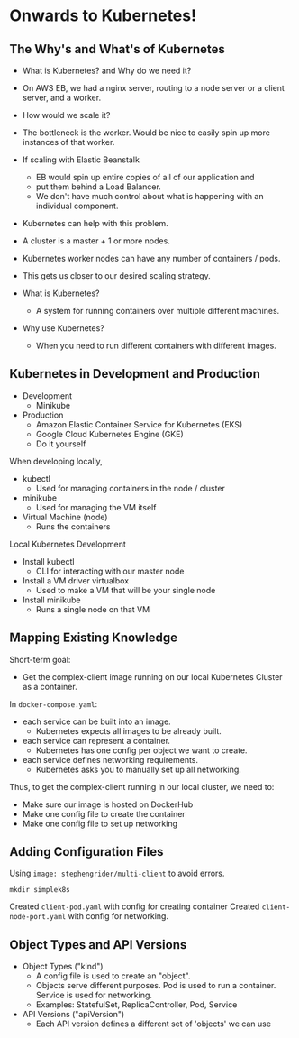 # Onwards to Kubernetes!

## The Why's and What's of Kubernetes

* What is Kubernetes? and Why do we need it?
* On AWS EB, we had a nginx server, routing to a node server or a client server, and a worker.
* How would we scale it?
* The bottleneck is the worker. Would be nice to easily spin up more instances of that worker.
* If scaling with Elastic Beanstalk
  * EB would spin up entire copies of all of our application and 
  * put them behind a Load Balancer.
  * We don't have much control about what is happening with an individual component.
* Kubernetes can help with this problem.
* A cluster is a master + 1 or more nodes.
* Kubernetes worker nodes can have any number of containers / pods.
* This gets us closer to our desired scaling strategy.

* What is Kubernetes?
  * A system for running containers over multiple different machines.
* Why use Kubernetes?
  * When you need to run different containers with different images.

## Kubernetes in Development and Production

* Development
  * Minikube
* Production
  * Amazon Elastic Container Service for Kubernetes (EKS)
  * Google Cloud Kubernetes Engine (GKE)
  * Do it yourself

When developing locally,
* kubectl
  * Used for managing containers in the node / cluster
* minikube
  * Used for managing the VM itself
* Virtual Machine (node)
  * Runs the containers

Local Kubernetes Development
* Install kubectl
  * CLI for interacting with our master node
* Install a VM driver virtualbox
  * Used to make a VM that will be your single node
* Install minikube
  * Runs a single node on that VM

## Mapping Existing Knowledge

Short-term goal:
* Get the complex-client image running on our local Kubernetes Cluster as a container.

In `docker-compose.yaml`:
* each service can be built into an image.
  * Kubernetes expects all images to be already built.
* each service can represent a container.
  * Kubernetes has one config per object we want to create.
* each service defines networking requirements.
  * Kubernetes asks you to manually set up all networking.

Thus, to get the complex-client running in our local cluster, we need to:
* Make sure our image is hosted on DockerHub
* Make one config file to create the container
* Make one config file to set up networking

## Adding Configuration Files

Using `image: stephengrider/multi-client` to avoid errors.

```
mkdir simplek8s
```

Created `client-pod.yaml` with config for creating container
Created `client-node-port.yaml` with config for networking.

## Object Types and API Versions

* Object Types ("kind")
  * A config file is used to create an "object".
  * Objects serve different purposes. Pod is used to run a container. Service is used for networking.
  * Examples: StatefulSet, ReplicaController, Pod, Service
* API Versions ("apiVersion")
  * Each API version defines a different set of 'objects' we can use

